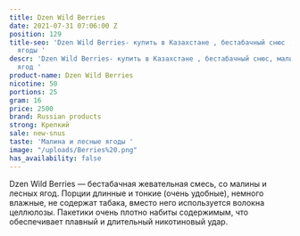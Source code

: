 ```yaml
---
title: Dzen Wild Berries
date: 2021-07-31 07:06:00 Z
position: 129
title-seo: 'Dzen Wild Berries- купить в Казахстане , бестабачный снюс , малина и лесные
  ягоды '
descr: 'Dzen Wild Berries- купить в Казахстане , бестабачный снюс, малины и лесных
  ягод '
product-name: Dzen Wild Berries
nicotine: 50
portions: 25
gram: 16
price: 2500
brand: Russian products
strong: Крепкий
sale: new-snus
taste: 'Малина и лесные ягоды '
image: "/uploads/Berries%20.png"
has_availability: false
---
```


 Dzen Wild Berries — бестабачная жевательная смесь, со малины и лесных ягод. Порции длинные и тонкие (очень удобные), немного влажные, не содержат табака, вместо него используется волокна целлюлозы. Пакетики очень плотно набиты содержимым, что обеспечивает плавный и длительный никотиновый удар.